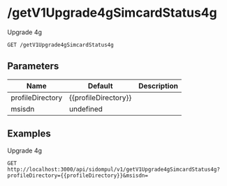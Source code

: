 # /getV1Upgrade4gSimcardStatus4g
Upgrade 4g


```
GET /getV1Upgrade4gSimcardStatus4g
```

## Parameters
Name | Default | Description
--- | --- | ---
profileDirectory | {{profileDirectory}} | 
msisdn | undefined | 





## Examples
Upgrade 4g

```
GET http://localhost:3000/api/sidompul/v1/getV1Upgrade4gSimcardStatus4g?profileDirectory={{profileDirectory}}&msisdn=


```

